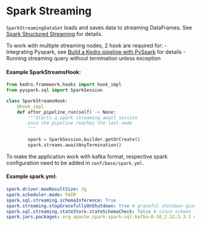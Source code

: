 # Spark Streaming

``SparkStreamingDataSet`` loads and saves data to streaming DataFrames.
See [Spark Structured Streaming](https://spark.apache.org/docs/latest/structured-streaming-programming-guide.html) for details.

To work with multiple streaming nodes, 2 hook are required for: 
    - Integrating Pyspark, see [Build a Kedro pipeline with PySpark](https://docs.kedro.org/en/stable/tools_integration/pyspark.html) for details
    - Running streaming query without termination unless exception

#### Example SparkStreamsHook:

```python
from kedro.framework.hooks import hook_impl
from pyspark.sql import SparkSession

class SparkStreamsHook:
    @hook_impl
    def after_pipeline_run(self) -> None:
        """Starts a spark streaming await session
        once the pipeline reaches the last node
        """

        spark = SparkSession.builder.getOrCreate()
        spark.streams.awaitAnyTermination()
```
To make the application work with kafka format, respective spark configuration need to be added in ``conf/base/spark.yml``.

#### Example spark.yml:

```yaml
spark.driver.maxResultSize: 3g
spark.scheduler.mode: FAIR
spark.sql.streaming.schemaInference: True
spark.streaming.stopGracefullyOnShutdown: true # graceful shutdown guarantees (under some conditions, listed below in the post) that all received data is processed before destroying Spark context
spark.sql.streaming.stateStore.stateSchemaCheck: false # since schema is not mentioned explicitly
spark.jars.packages: org.apache.spark:spark-sql-kafka-0-10_2.12:3.3.1 # spark and kafka configuraton for reading kafka files (not required if kafka is not used)

```
